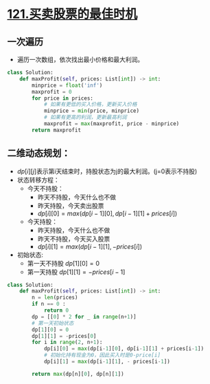 # [121.买卖股票的最佳时机](https://leetcode-cn.com/problems/best-time-to-buy-and-sell-stock/)

## 一次遍历

+ 遍历一次数组，依次找出最小价格和最大利润。

```python
class Solution:
    def maxProfit(self, prices: List[int]) -> int:
        minprice = float('inf')
        maxprofit = 0
        for price in prices:
            # 如果有更低的买入价格，更新买入价格
            minprice = min(price, minprice)
            # 如果有更高的利润，更新最高利润
            maxprofit = max(maxprofit, price - minprice)
        return maxprofit
```

## 二维动态规划：

+ $dp[i][j]$表示第i天结束时，持股状态为j的最大利润。(j=0表示不持股)
+ 状态转移方程：
  + 今天不持股：
    + 昨天不持股，今天什么也不做
    + 昨天持股，今天卖出股票
    + $dp[i][0] = max(dp[i-1][0], dp[i-1][1] + prices[i])$
  + 今天持股：
    + 昨天持股，今天什么也不做
    + 昨天不持股，今天买入股票
    + $dp[i][1] = max(dp[i-1][1], - prices[i])$
+ 初始状态:
  + 第一天不持股 $dp[1][0] = 0$
  + 第一天持股 $dp[1][1] = -prices[i-1]$

```python
class Solution:
    def maxProfit(self, prices: List[int]) -> int:
        n = len(prices)
        if n == 0 :
            return 0
        dp = [[0] * 2 for _ in range(n+1)]
        # 第一天初始状态
        dp[1][0] = 0
        dp[1][1] = -prices[0]
        for i in range(2, n+1):
            dp[i][0] = max(dp[i-1][0], dp[i-1][1] + prices[i-1])
            # 初始化持有现金为0，因此买入时是0-price[i]
            dp[i][1] = max(dp[i-1][1], - prices[i-1])

        return max(dp[n][0], dp[n][1])
```



